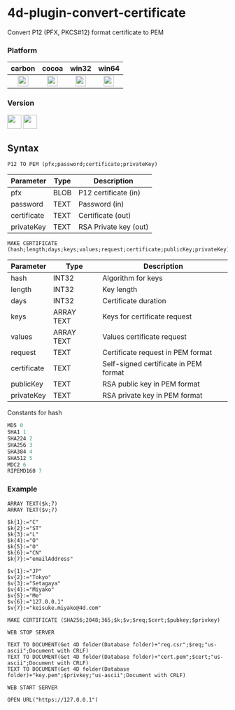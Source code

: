 # 4d-plugin-convert-certificate
Convert P12 (PFX, PKCS#12) format certificate to PEM

### Platform

| carbon | cocoa | win32 | win64 |
|:------:|:-----:|:---------:|:---------:|
|<img src="https://cloud.githubusercontent.com/assets/1725068/22371562/1b091f0a-e4db-11e6-8458-8653954a7cce.png" width="24" height="24" />|<img src="https://cloud.githubusercontent.com/assets/1725068/22371562/1b091f0a-e4db-11e6-8458-8653954a7cce.png" width="24" height="24" />|<img src="https://cloud.githubusercontent.com/assets/1725068/22371562/1b091f0a-e4db-11e6-8458-8653954a7cce.png" width="24" height="24" />|<img src="https://cloud.githubusercontent.com/assets/1725068/22371562/1b091f0a-e4db-11e6-8458-8653954a7cce.png" width="24" height="24" />|

### Version

<img src="https://cloud.githubusercontent.com/assets/1725068/18940649/21945000-8645-11e6-86ed-4a0f800e5a73.png" width="32" height="32" /> <img src="https://cloud.githubusercontent.com/assets/1725068/18940648/2192ddba-8645-11e6-864d-6d5692d55717.png" width="32" height="32" />

## Syntax

```
P12 TO PEM (pfx;password;certificate;privateKey)
```

Parameter|Type|Description
------------|------------|----
pfx|BLOB|P12 certificate (in)
password|TEXT|Password (in)
certificate|TEXT|Certificate (out)
privateKey|TEXT|RSA Private key (out)

```
MAKE CERTIFICATE (hash;length;days;keys;values;request;certificate;publicKey;privateKey)
```

Parameter|Type|Description
------------|------------|----
hash|INT32|Algorithm for keys
length|INT32|Key length
days|INT32|Certificate duration
keys|ARRAY TEXT|Keys for certificate request
values|ARRAY TEXT|Values certificate request
request|TEXT|Certificate request in PEM format
certificate|TEXT|Self-signed certificate in PEM format
publicKey|TEXT|RSA public key in PEM format
privateKey|TEXT|RSA private key in PEM format

Constants for hash

```c
MD5 0
SHA1 1
SHA224 2
SHA256 3
SHA384 4
SHA512 5
MDC2 6
RIPEMD160 7
```

### Example

```
ARRAY TEXT($k;7)
ARRAY TEXT($v;7)

$k{1}:="C"
$k{2}:="ST"
$k{3}:="L"
$k{4}:="O"
$k{5}:="O"
$k{6}:="CN"
$k{7}:="emailAddress"

$v{1}:="JP"
$v{2}:="Tokyo"
$v{3}:="Setagaya"
$v{4}:="Miyako"
$v{5}:="Me"
$v{6}:="127.0.0.1"
$v{7}:="keisuke.miyako@4d.com"

MAKE CERTIFICATE (SHA256;2048;365;$k;$v;$req;$cert;$pubkey;$privkey)

WEB STOP SERVER

TEXT TO DOCUMENT(Get 4D folder(Database folder)+"req.csr";$req;"us-ascii";Document with CRLF)
TEXT TO DOCUMENT(Get 4D folder(Database folder)+"cert.pem";$cert;"us-ascii";Document with CRLF)
TEXT TO DOCUMENT(Get 4D folder(Database folder)+"key.pem";$privkey;"us-ascii";Document with CRLF)

WEB START SERVER

OPEN URL("https://127.0.0.1")
```




